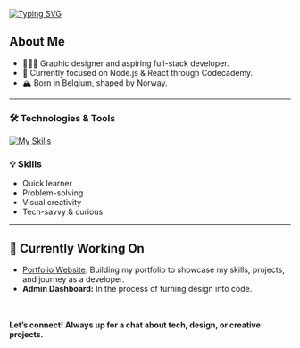 [![Typing SVG](https://readme-typing-svg.demolab.com?font=Work+Sans&weight=600&size=32&duration=3200&pause=800&color=B89F5D&random=true&width=435&lines=Hey+there%2C+it's+Victor;Web+Developer)](https://git.io/typing-svg)

## About Me

- 👨🏽‍💻 Graphic designer and aspiring full-stack developer.
- 🌱 Currently focused on Node.js & React through Codecademy.
- 🏔️ Born in Belgium, shaped by Norway.

---

### 🛠️ Technologies & Tools

[![My Skills](https://skillicons.dev/icons?i=js,nodejs,react,php,html,css,git,github,vscode,figma,ps,ai,wordpress,apple,windows)](https://skillicons.dev)


### 💡 **Skills**
- Quick learner
- Problem-solving
- Visual creativity
- Tech-savvy & curious

---

## 🚀 Currently Working On

- [Portfolio Website](https://elivagar.github.io/signup-form/): Building my portfolio to showcase my skills, projects, and journey as a developer.
- **Admin Dashboard:** In the process of turning design into code.

<br><br>
**Let’s connect! Always up for a chat about tech, design, or creative projects.**
